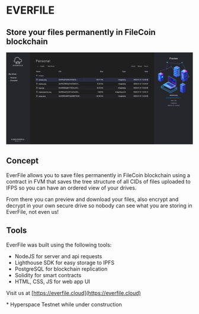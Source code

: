 # EVERFILE

## Store your files permanently in FileCoin blockchain

![WEBSHOT](media/webshot1.jpg)

## Concept

EverFile allows you to save files permanently in FileCoin blockchain using a contract in FVM that saves the tree structure of all CIDs of files uploaded to IFPS so you can have an ordered view of your drives.

From there you can preview and download your files, also encrypt and decrypt in your own secure drive so nobody can see what you are storing in EverFile, not even us!

## Tools

EverFile was built using the following tools:

- NodeJS for server and api requests
- Lighthouse SDK for easy storage to IPFS
- PostgreSQL for blockchain replication
- Solidity for smart contracts
- HTML, CSS, JS for web app UI

Visit us at [https://everfile.cloud](https://everfile.cloud)

\* Hyperspace Testnet while under construction
